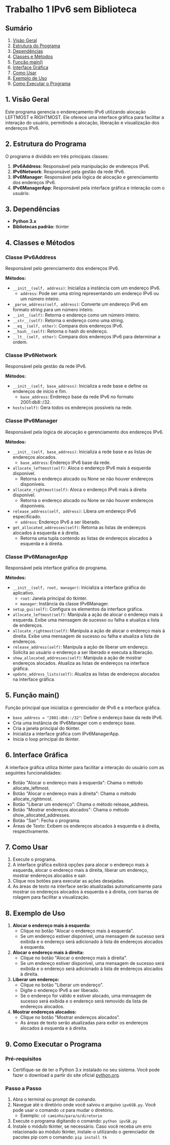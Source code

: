 # Trabalho 1 IPv6 sem Biblioteca

## Sumário
1. [Visão Geral](#visão-geral)
2. [Estrutura do Programa](#estrutura-do-programa)
3. [Dependências](#dependências)
4. [Classes e Métodos](#classes-e-métodos)
5. [Função main()](#função-main)
6. [Interface Gráfica](#interface-gráfica)
7. [Como Usar](#como-usar)
8. [Exemplo de Uso](#exemplo-de-uso)
9. [Como Executar o Programa](#como-executar-o-programa)

## 1. Visão Geral
Este programa gerencia o endereçamento IPv6 utilizando alocação LEFTMOST e RIGHTMOST. Ele oferece uma interface gráfica para facilitar a interação do usuário, permitindo a alocação, liberação e visualização dos endereços IPv6.

## 2. Estrutura do Programa
O programa é dividido em três principais classes:
1. **IPv6Address**: Responsável pela manipulação de endereços IPv6.
2. **IPv6Network**: Responsável pela gestão da rede IPv6.
3. **IPv6Manager**: Responsável pela lógica de alocação e gerenciamento dos endereços IPv6.
4. **IPv6ManagerApp**: Responsável pela interface gráfica e interação com o usuário.

## 3. Dependências
- **Python 3.x**
- **Bibliotecas padrão**: tkinter

## 4. Classes e Métodos

### Classe IPv6Address
Responsável pelo gerenciamento dos endereços IPv6.

**Métodos:**
- `__init__(self, address)`: Inicializa a instância com um endereço IPv6.
  - `address`: Pode ser uma string representando um endereço IPv6 ou um número inteiro.
- `_parse_address(self, address)`: Converte um endereço IPv6 em formato string para um número inteiro.
- `__int__(self)`: Retorna o endereço como um número inteiro.
- `__str__(self)`: Retorna o endereço como uma string.
- `__eq__(self, other)`: Compara dois endereços IPv6.
- `__hash__(self)`: Retorna o hash do endereço.
- `__lt__(self, other)`: Compara dois endereços IPv6 para determinar a ordem.

### Classe IPv6Network
Responsável pela gestão da rede IPv6.

**Métodos:**
- `__init__(self, base_address)`: Inicializa a rede base e define os endereços de início e fim.
  - `base_address`: Endereço base da rede IPv6 no formato 2001:db8::/32.
- `hosts(self)`: Gera todos os endereços possíveis na rede.

### Classe IPv6Manager
Responsável pela lógica de alocação e gerenciamento dos endereços IPv6.

**Métodos:**
- `__init__(self, base_address)`: Inicializa a rede base e as listas de endereços alocados.
  - `base_address`: Endereço IPv6 base da rede.
- `allocate_leftmost(self)`: Aloca o endereço IPv6 mais à esquerda disponível.
  - Retorna o endereço alocado ou None se não houver endereços disponíveis.
- `allocate_rightmost(self)`: Aloca o endereço IPv6 mais à direita disponível.
  - Retorna o endereço alocado ou None se não houver endereços disponíveis.
- `release_address(self, address)`: Libera um endereço IPv6 especificado.
  - `address`: Endereço IPv6 a ser liberado.
- `get_allocated_addresses(self)`: Retorna as listas de endereços alocados à esquerda e à direita.
  - Retorna uma tupla contendo as listas de endereços alocados à esquerda e à direita.

### Classe IPv6ManagerApp
Responsável pela interface gráfica do programa.

**Métodos:**
- `__init__(self, root, manager)`: Inicializa a interface gráfica do aplicativo.
  - `root`: Janela principal do tkinter.
  - `manager`: Instância da classe IPv6Manager.
- `setup_gui(self)`: Configura os elementos da interface gráfica.
- `allocate_leftmost(self)`: Manipula a ação de alocar o endereço mais à esquerda. Exibe uma mensagem de sucesso ou falha e atualiza a lista de endereços.
- `allocate_rightmost(self)`: Manipula a ação de alocar o endereço mais à direita. Exibe uma mensagem de sucesso ou falha e atualiza a lista de endereços.
- `release_address(self)`: Manipula a ação de liberar um endereço. Solicita ao usuário o endereço a ser liberado e executa a liberação.
- `show_allocated_addresses(self)`: Manipula a ação de mostrar endereços alocados. Atualiza as listas de endereços na interface gráfica.
- `update_address_lists(self)`: Atualiza as listas de endereços alocados na interface gráfica.

## 5. Função main()
Função principal que inicializa o gerenciador de IPv6 e a interface gráfica.

- `base_address = "2001:db8::/32"`: Define o endereço base da rede IPv6.
- Cria uma instância de IPv6Manager com o endereço base.
- Cria a janela principal do tkinter.
- Inicializa a interface gráfica com IPv6ManagerApp.
- Inicia o loop principal do tkinter.

## 6. Interface Gráfica
A interface gráfica utiliza tkinter para facilitar a interação do usuário com as seguintes funcionalidades:
- Botão "Alocar o endereço mais à esquerda": Chama o método allocate_leftmost.
- Botão "Alocar o endereço mais à direita": Chama o método allocate_rightmost.
- Botão "Liberar um endereço": Chama o método release_address.
- Botão "Mostrar endereços alocados": Chama o método show_allocated_addresses.
- Botão "Sair": Fecha o programa.
- Áreas de Texto: Exibem os endereços alocados à esquerda e à direita, respectivamente.

## 7. Como Usar
1. Execute o programa.
2. A interface gráfica exibirá opções para alocar o endereço mais à esquerda, alocar o endereço mais à direita, liberar um endereço, mostrar endereços alocados e sair.
3. Clique nos botões para executar as ações desejadas.
4. As áreas de texto na interface serão atualizadas automaticamente para mostrar os endereços alocados à esquerda e à direita, com barras de rolagem para facilitar a visualização.

## 8. Exemplo de Uso

1. **Alocar o endereço mais à esquerda:**
   - Clique no botão "Alocar o endereço mais à esquerda".
   - Se um endereço estiver disponível, uma mensagem de sucesso será exibida e o endereço será adicionado à lista de endereços alocados à esquerda.
2. **Alocar o endereço mais à direita:**
   - Clique no botão "Alocar o endereço mais à direita".
   - Se um endereço estiver disponível, uma mensagem de sucesso será exibida e o endereço será adicionado à lista de endereços alocados à direita.
3. **Liberar um endereço:**
   - Clique no botão "Liberar um endereço".
   - Digite o endereço IPv6 a ser liberado.
   - Se o endereço for válido e estiver alocado, uma mensagem de sucesso será exibida e o endereço será removido da lista de endereços alocados.
4. **Mostrar endereços alocados:**
   - Clique no botão "Mostrar endereços alocados".
   - As áreas de texto serão atualizadas para exibir os endereços alocados à esquerda e à direita.

## 9. Como Executar o Programa

### Pré-requisitos
- Certifique-se de ter o Python 3.x instalado no seu sistema. Você pode fazer o download a partir do site oficial [python.org](https://www.python.org).

### Passo a Passo
1. Abra o terminal ou prompt de comando.
2. Navegue até o diretório onde você salvou o arquivo `ipv6SB.py`. Você pode usar o comando `cd` para mudar o diretório.
   - Exemplo: `cd caminho/para/o/diretorio`
3. Execute o programa digitando o comando: `python ipvSB.py`
4. Instale o módulo tkinter, se necessário. Caso você receba um erro relacionado ao módulo tkinter, instale-o utilizando o gerenciador de pacotes pip com o comando: `pip install tk`
